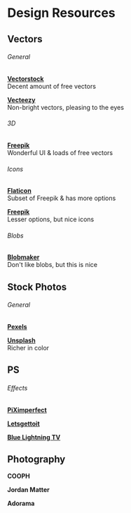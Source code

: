 # Design Resources

## Vectors

###### General
[**Vectorstock**](https://www.vectorstock.com)   
Decent amount of free vectors 

[**Vecteezy**](https://www.vecteezy.com)  
Non-bright vectors, pleasing to the eyes
  
###### 3D
[**Freepik**](https://www.freepik.com)   
Wonderful UI & loads of free vectors
  
###### Icons   
[**Flaticon**](https://www.flaticon.com)  
Subset of Freepik & has more options   

[**Freepik**](https://www.freepik.com)   
Lesser options, but nice icons
  
###### Blobs
[**Blobmaker**](https://www.blobmaker.app)  
Don't like blobs, but this is nice

## Stock Photos

###### General
[**Pexels**](https://www.pexels.com)

[**Unsplash**](https://unsplash.com)    
Richer in color

## PS

###### Effects 
[**PiXimperfect**](https://www.youtube.com/channel/UCMrvLMUITAImCHMOhX88PYQ)

[**Letsgettoit**](https://www.youtube.com/user/LetsGetToitNow/videos)

[**Blue Lightning TV**](https://www.youtube.com/user/bluelightningtv)


## Photography
**COOPH**

**Jordan Matter**

**Adorama**
  
